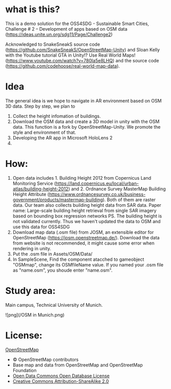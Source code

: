 # what is this?
This is a demo solution for the OSS4SDG - Sustainable Smart Cities, Challenge # 2 – Development of apps based on OSM data (https://ideas.unite.un.org/sdg11/Page/Challenge2)

Acknowledged to SnakeSneakS source code (https://github.com/SnakeSneakS/OpenStreetMap-Unity) and Sloan Kelly with the Youtube tutorial GTA in Unity!? Use Real World Maps! (https://www.youtube.com/watch?v=780Ia5e8LHQ) and the source code (https://github.com/codehoose/real-world-map-data).

# Idea
The general idea is we hope to navigate in AR environment based on OSM 3D data. Step by step, we plan to
1. Collect the height infomation of buildings.
2. Download the OSM data and create a 3D model in unity with the OSM data. This function is a fork by OpenStreetMap-Unity. We promote the style and environment of that.
3. Developing the AR app in Microsoft HoloLens 2
4. 

# How:
1. Open data includes 1. Building Height 2012 from Copernicus Land Monitoring Service (https://land.copernicus.eu/local/urban-atlas/building-height-2012) and 2. Ordnance Survey MasterMap Building Height Attribute (https://www.ordnancesurvey.co.uk/business-government/products/mastermap-building). Both of them are raster data. Our team also collects building height data from SAR data. Paper name: Large-scale building height retrieval from single SAR imagery based on bounding box regression networks
  PS. The building height is not validated currently. Thus we haven't updated the data to OSM and use this data for OSS4SDG
2. Download map data (.osm file) from JOSM, an extensible editor for OpenStreetMap (https://josm.openstreetmap.de/). Download the data from website is not recommended, it might cause some error when rendering in unity.
3. Put the .osm file in Assets/OSM/Data/
4. In SampleScene, Find the component <MapController> atacched to gameobject "OSMmap", change its OSMfileName value. If you named your .osm file as "name.osm", you shoude enter "name.osm". 

# Study area:
Main campus, Technical University of Munich.

![png](/OSM in Munich.png)

# License: 
[OpenStreetMap](https://www.openstreetmap.org/copyright/)
- © OpenStreetMap contributors
- Base map and data from OpenStreetMap and OpenStreetMap Foundation
- [Open Data Commons Open Database License](https://opendatacommons.org/licenses/odbl/)
- [Creative Commons Attribution-ShareAlike 2.0](https://creativecommons.org/licenses/by-sa/2.0/)
